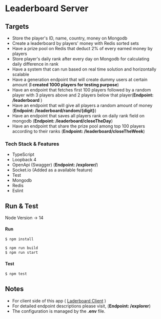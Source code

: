 # Leaderboard Server 

## Targets

- Store the player's ID, name, country, money on Mongodb 
- Create a leaderboard by players' money with Redis sorted sets
- Have a prize pool on Redis that deduct 2% of every earned money by players
- Store player's daily rank after every day on Mongodb for calculating daily difference in rank
- Have a system that can run based on real time solution and horizontally scalable
- Have a generation endpoint that will create dummy users at certain amount (**I created 1000 players for testing purpose**)
- Have an endpoint that fetches first 100 players followed by a random player with 3 players above and 2 players below that player(**Endpoint: /leaderboard** )
- Have an endpoint that will give all players a random amount of money (**Endpoint: /leaderboard/random/{digit}**)
- Have an endpoint that saves all players rank on daily rank field on mongodb (**Endpoint: /leaderboard/closeTheDay**)
- Have an endpoint that share the prize pool among top 100 players according to their ranks (**Endpoint: /leaderboard/closeTheWeek**)

### Tech Stack & Features
- TypeScript
- Loopback 4
- OpenApi (Swagger) (**Endpoint: /explorer/**)
- Socket.io (Added as a available feature)
- Test
- Mongodb
- Redis
- Eslint

## Run & Test

Node Version -> 14

#### Run
```bash
$ npm install
```
```bash
$ npm run build
$ npm run start
```
#### Test
```bash
$ npm test
```
## Notes

- For client side of this app ( [Laderboard Client](https://github.com/heaton11/leaderboard-client.git) )
- For detailed endpoint descriptions please visit, (**Endpoint: /explorer**)
- The configuration is managed by the **.env** file.
